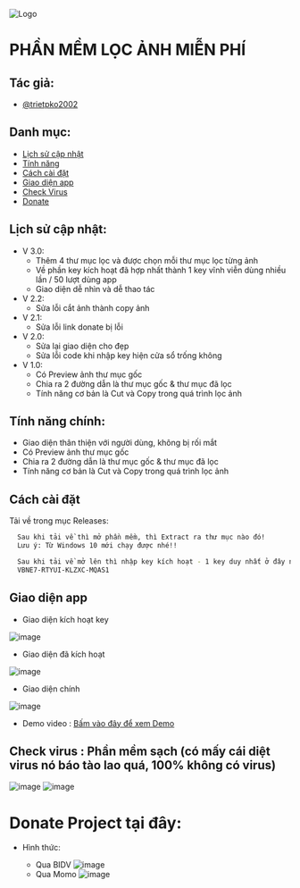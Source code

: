 
![Logo](https://raw.githubusercontent.com/trietpko2002/trietpko2002.github.io/refs/heads/main/img/icon.ico)


# PHẦN MỀM LỌC ẢNH MIỄN PHÍ
## Tác giả:

- [@trietpko2002](https://github.com/trietpko2002)
## Danh mục:

 - [Lịch sử cập nhật](https://github.com/trietpko2002/tool_loc_anh_python/blob/main/README.md#l%E1%BB%8Bch-s%E1%BB%AD-c%E1%BA%ADp-nh%E1%BA%ADt)
 - [Tính năng](https://github.com/trietpko2002/tool_loc_anh_python/blob/main/README.md#t%C3%ADnh-n%C4%83ng-ch%C3%ADnh)
- [Cách cài đặt](https://github.com/trietpko2002/tool_loc_anh_python/blob/main/README.md#c%C3%A1ch-c%C3%A0i-%C4%91%E1%BA%B7t)
- [Giao diện app](https://github.com/trietpko2002/tool_loc_anh_python/blob/main/README.md#giao-di%E1%BB%87n-app)
- [Check Virus](https://github.com/trietpko2002/tool_loc_anh_python/blob/main/README.md#check-virus--ph%E1%BA%A7n-m%E1%BB%81m-s%E1%BA%A1ch-c%C3%B3-m%E1%BA%A5y-c%C3%A1i-di%E1%BB%87t-virus-n%C3%B3-b%C3%A1o-t%C3%A0o-lao-qu%C3%A1-100-kh%C3%B4ng-c%C3%B3-virus)
- [Donate](https://github.com/trietpko2002/tool_loc_anh_python/blob/main/README.md#donate-project-t%E1%BA%A1i-%C4%91%C3%A2y)



## Lịch sử cập nhật:
- V 3.0:
    - Thêm 4 thư mục lọc và được chọn mỗi thư mục lọc từng ảnh 
    - Về phần key kích hoạt đã hợp nhất thành 1 key vĩnh viễn dùng nhiều lần / 50 lượt dùng app
    - Giao diện dễ nhìn và dễ thao tác
- V 2.2:
    -  Sửa lỗi cắt ảnh thành copy ảnh
- V 2.1:
    -  Sửa lỗi link donate bị lỗi
- V 2.0:
    - Sửa lại giao diện cho đẹp
    - Sửa lỗi code khi nhập key hiện cửa sổ trống không
- V 1.0:
    - Có Preview ảnh thư mục gốc
    - Chia ra 2 đường dẫn là thư mục gốc & thư mục đã lọc
    - Tính năng cơ bản là Cut và Copy trong quá trình lọc ảnh



## Tính năng chính:

- Giao diện thân thiện với người dùng, không bị rối mắt
- Có Preview ảnh thư mục gốc
- Chia ra 2 đường dẫn là thư mục gốc & thư mục đã lọc
- Tính năng cơ bản là Cut và Copy trong quá trình lọc ảnh


## Cách cài đặt

Tải về trong mục Releases: 

```bash
  Sau khi tải về thì mở phần mềm, thì Extract ra thư mục nào đó!
  Lưu ý: Từ Windows 10 mới chạy được nhé!!
```
```bash
  Sau khi tải về mở lên thì nhập key kích hoạt - 1 key duy nhất ở đây nhé 
  VBNE7-RTYUI-KLZXC-MQAS1
```
    
## Giao diện app

- Giao diện kích hoạt key

![image](https://raw.githubusercontent.com/trietpko2002/trietpko2002.github.io/refs/heads/main/img/1.jpg)

- Giao diện đã kích hoạt

![image](https://raw.githubusercontent.com/trietpko2002/trietpko2002.github.io/refs/heads/main/img/2.jpg)

- Giao diện chính

![image](https://raw.githubusercontent.com/trietpko2002/trietpko2002.github.io/refs/heads/main/img/3.jpg)

- Demo video : [Bấm vào đây để xem Demo](https://www.youtube.com/watch?v=YBb_AeiLnBs)


## Check virus : Phần mềm sạch (có mấy cái diệt virus nó báo tào lao quá, 100% không có virus)

![image](https://raw.githubusercontent.com/trietpko2002/trietpko2002.github.io/refs/heads/main/img/123.png)
![image](https://raw.githubusercontent.com/trietpko2002/trietpko2002.github.io/refs/heads/main/img/456.png)

# Donate Project tại đây: 

- Hình thức: 

    - Qua BIDV
![image](https://raw.githubusercontent.com/trietpko2002/trietpko2002.github.io/refs/heads/main/donate_qr.png)
    - Qua Momo
    ![image](https://raw.githubusercontent.com/trietpko2002/trietpko2002.github.io/refs/heads/main/donate_qr_1.jpg)

